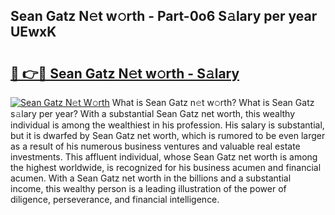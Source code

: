 ## Sean Gatz N𝚎t w𝚘rth - Part-0o6 S𝚊lary per year UEwxK

# <h2><a href="http://gc0ps7b.nevu.top/?p=Sean+Gatz">🔗 👉🔴 Sean Gatz N𝚎t w𝚘rth - S𝚊lary</a></h2>

[![Sean Gatz N𝚎t W𝚘rth](https://i.imgur.com/Oavwk0R.jpeg)](http://gc0ps7b.nevu.top/?p=Sean+Gatz)
What is Sean Gatz n𝚎t w𝚘rth? What is Sean Gatz s𝚊lary per year?
With a substantial Sean Gatz net worth, this wealthy individual is among the wealthiest in his profession. His salary is substantial, but it is dwarfed by Sean Gatz net worth, which is rumored to be even larger as a result of his numerous business ventures and valuable real estate investments. This affluent individual, whose Sean Gatz net worth is among the highest worldwide, is recognized for his business acumen and financial acumen. With a Sean Gatz net worth in the billions and a substantial income, this wealthy person is a leading illustration of the power of diligence, perseverance, and financial intelligence.
